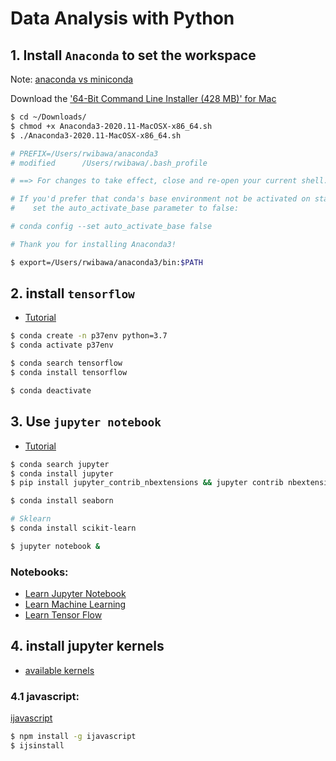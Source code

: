 # Data Analysis with Python

## 1. Install `Anaconda` to set the workspace
Note: [anaconda vs miniconda](https://stackoverflow.com/questions/45421163/anaconda-vs-miniconda#:~:text=Anaconda%20is%20a%20full%20distribution,%2C%20its%20dependencies%2C%20and%20Python)

Download the ['64-Bit Command Line Installer (428 MB)' for Mac](https://www.anaconda.com/products/individual#macos)
```bash
$ cd ~/Downloads/
$ chmod +x Anaconda3-2020.11-MacOSX-x86_64.sh
$ ./Anaconda3-2020.11-MacOSX-x86_64.sh

# PREFIX=/Users/rwibawa/anaconda3
# modified      /Users/rwibawa/.bash_profile

# ==> For changes to take effect, close and re-open your current shell. <==

# If you'd prefer that conda's base environment not be activated on startup, 
#    set the auto_activate_base parameter to false: 

# conda config --set auto_activate_base false

# Thank you for installing Anaconda3!

$ export=/Users/rwibawa/anaconda3/bin:$PATH
```

## 2. install `tensorflow`
* [Tutorial](https://stackoverflow.com/questions/63111115/unable-to-install-tensorflow-using-conda-with-python-3-8)
```bash
$ conda create -n p37env python=3.7
$ conda activate p37env

$ conda search tensorflow
$ conda install tensorflow

$ conda deactivate
```

## 3. Use `jupyter notebook`
* [Tutorial](https://www.dataquest.io/blog/jupyter-notebook-tutorial/)
```bash
$ conda search jupyter
$ conda install jupyter
$ pip install jupyter_contrib_nbextensions && jupyter contrib nbextension install

$ conda install seaborn

# Sklearn
$ conda install scikit-learn

$ jupyter notebook &
```

### Notebooks:
* [Learn Jupyter Notebook](note_01/learn%20Jupyter%20Notebook.ipynb)
* [Learn Machine Learning](ml_01/Learn%20Machine%20Learning.ipynb)
* [Learn Tensor Flow](tensorflow_01/beginner.ipynb)

## 4. install jupyter kernels
* [available kernels](https://github.com/jupyter/jupyter/wiki/Jupyter-kernels)

### 4.1 javascript:
[ijavascript](https://github.com/n-riesco/ijavascript)
```bash
$ npm install -g ijavascript
$ ijsinstall
```